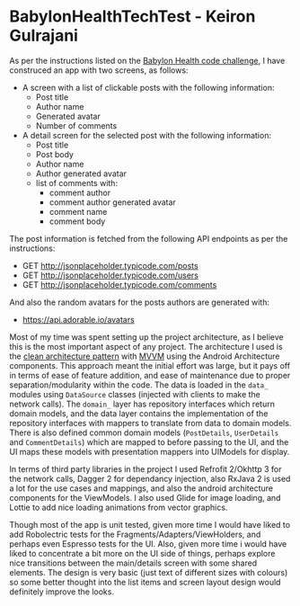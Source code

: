 # BabylonHealthTechTest - Keiron Gulrajani

As per the instructions listed on the [Babylon Health code challenge](https://github.com/Babylonpartners/android-playbook/blob/master/recruitment/code_challenge.md), I have construced an app with  two screens, as follows:
- A screen with a list of clickable posts with the following information:
    - Post title
    - Author name
    - Generated avatar    
    - Number of comments
- A detail screen for the selected post with the following information:
    - Post title
    - Post body
    - Author name
    - Author generated avatar
    - list of comments with:
        - comment author
        - comment author generated avatar
        - comment name
        - comment body

The post information is fetched from the following API endpoints as per the instructions:
- GET http://jsonplaceholder.typicode.com/posts
- GET http://jsonplaceholder.typicode.com/users 
- GET http://jsonplaceholder.typicode.com/comments 
 
And also the random avatars for the posts authors are generated with:
- https://api.adorable.io/avatars

Most of my time was spent setting up the project architecture, as I believe this is the most important aspect of any project. The architecture I used is the [clean architecture pattern](https://blog.cleancoder.com/uncle-bob/2012/08/13/the-clean-architecture.html) with [MVVM](https://en.wikipedia.org/wiki/Model%E2%80%93view%E2%80%93viewmodel) using the Android Architecture components. This approach meant the initial effort was large, but it pays off in terms of ease of feature addition, and ease of maintenance due to proper separation/modularity within the code. The data is loaded in the `data_` modules using `DataSource` classes (injected with clients to make the network calls). The `domain_` layer has repository interfaces which return domain models, and the data layer contains the implementation of the repository interfaces with mappers to translate from data to domain models. There is also defined common domain models (`PostDetails`, `UserDetails` and `CommentDetails`) which are mapped to before passing to the UI, and the UI maps these models with presentation mappers into UIModels for display.

In terms of third party libraries in the project I used Refrofit 2/Okhttp 3 for the network calls, Dagger 2 for dependancy injection, also RxJava 2 is used a lot for the use cases and mappings, and also the android architecture components for the ViewModels. I also used Glide for image loading, and Lottie to add nice loading animations from vector graphics.

Though most of the app is unit tested, given more time I would have liked to add Robolectric tests for the Fragments/Adapters/ViewHolders, and perhaps even Espresso tests for the UI. 
Also, given more time i would have liked to concentrate a bit more on the UI side of things, perhaps explore nice transitions between the main/details screen with some shared elements. The design is very basic (just text of different sizes with colours) so some better thought into the list items and screen layout design would definitely improve the looks.
